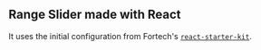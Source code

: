 ## Range Slider made with React
It uses the initial configuration from Fortech's [`react-starter-kit`](https://github.com/FortechRomania/react-starter-kit).

